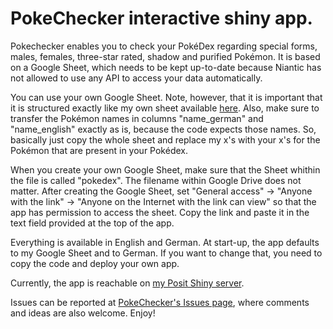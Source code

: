 # PokeChecker interactive shiny app.

Pokechecker enables you to check your PokéDex regarding special forms, males, females, three-star rated, shadow and purified Pokémon. It is based on a Google Sheet, which needs to be kept up-to-date because Niantic has not allowed to use any API to access your data automatically.

You can use your own Google Sheet. Note, however, that it is important that it is structured exactly like my own sheet available [here](https://docs.google.com/spreadsheets/d/1WZWY-zCCki9jD26-v7QQ1CCX85NmiYclPLukeIPHJV4/). Also, make sure to transfer the Pokémon names in columns "name_german" and "name_english" exactly as is, because the code expects those names. So, basically just copy the whole sheet and replace my x's with your x's for the Pokémon that are present in your Pokédex.

When you create your own Google Sheet, make sure that the Sheet whithin the file is called "pokedex". The filename within Google Drive does not matter. After creating the Google Sheet, set "General access" -\> "Anyone with the link" -\> "Anyone on the Internet with the link can view" so that the app has permission to access the sheet. Copy the link and paste it in the text field provided at the top of the app.

Everything is available in English and German. At start-up, the app defaults to my Google Sheet and to German. If you want to change that, you need to copy the code and deploy your own app.

Currently, the app is reachable on [my Posit Shiny server](https://peter-t-ruehr.shinyapps.io/PokeChecker/).

Issues can be reported at [PokeChecker's Issues page](https://github.com/Peter-T-Ruehr/PokeChecker/issues), where comments and ideas are also welcome. Enjoy!
